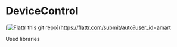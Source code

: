 DeviceControl
===============================

[![Flattr this git repo](https://api.flattr.com/button/flattr-badge-large.png)](https://flattr.com/submit/auto?user_id=amart
</a>

Used libraries
